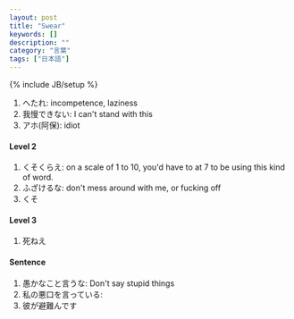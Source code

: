 ```yaml
---
layout: post
title: "Swear"
keywords: []
description: ""
category: "言葉"
tags: ["日本語"]
---
```

{% include JB/setup %}

1. へたれ: incompetence, laziness
2. 我慢できない: I can't stand with this
3. アホ(阿保): idiot


#### Level 2
1. くそくらえ: on a scale of 1 to 10, you'd have to at 7 to be using this kind
   of word.
2. ふざけるな: don't mess around with me, or fucking off
3. くそ

#### Level 3 
1. 死ねえ


#### Sentence
1. 愚かなこと言うな: Don't say stupid things
2. 私の悪口を言っている: 
3. 彼が避難んです
